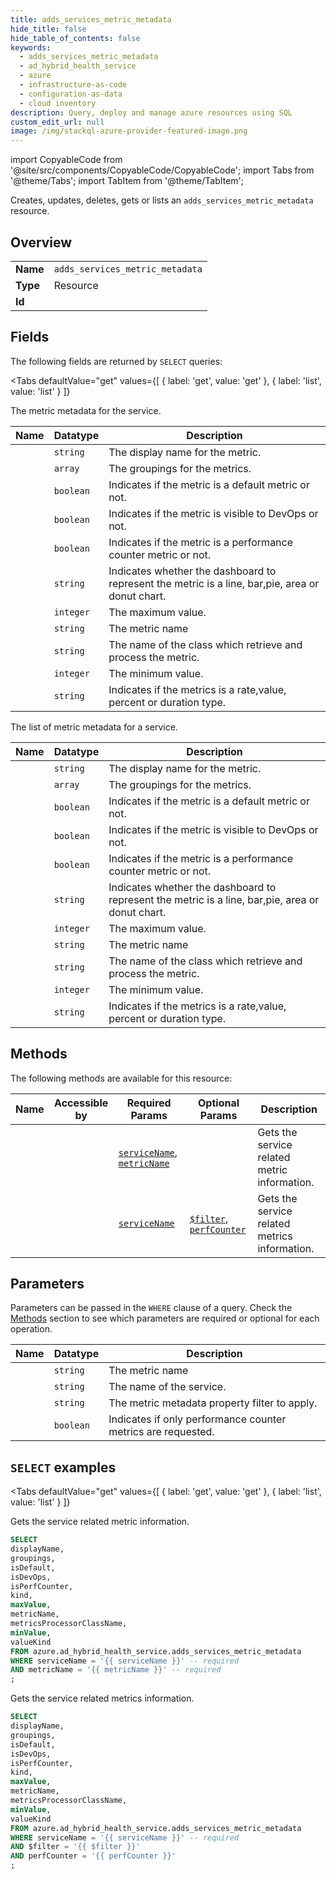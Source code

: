 ```yaml
--- 
title: adds_services_metric_metadata
hide_title: false
hide_table_of_contents: false
keywords:
  - adds_services_metric_metadata
  - ad_hybrid_health_service
  - azure
  - infrastructure-as-code
  - configuration-as-data
  - cloud inventory
description: Query, deploy and manage azure resources using SQL
custom_edit_url: null
image: /img/stackql-azure-provider-featured-image.png
---
```


import CopyableCode from '@site/src/components/CopyableCode/CopyableCode';
import Tabs from '@theme/Tabs';
import TabItem from '@theme/TabItem';

Creates, updates, deletes, gets or lists an <code>adds_services_metric_metadata</code> resource.

## Overview
<table><tbody>
<tr><td><b>Name</b></td><td><code>adds_services_metric_metadata</code></td></tr>
<tr><td><b>Type</b></td><td>Resource</td></tr>
<tr><td><b>Id</b></td><td><CopyableCode code="azure.ad_hybrid_health_service.adds_services_metric_metadata" /></td></tr>
</tbody></table>

## Fields

The following fields are returned by `SELECT` queries:

<Tabs
    defaultValue="get"
    values={[
        { label: 'get', value: 'get' },
        { label: 'list', value: 'list' }
    ]}
>
<TabItem value="get">

 The metric metadata for the service.

<table>
<thead>
    <tr>
    <th>Name</th>
    <th>Datatype</th>
    <th>Description</th>
    </tr>
</thead>
<tbody>
<tr>
    <td><CopyableCode code="displayName" /></td>
    <td><code>string</code></td>
    <td>The display name for the metric.</td>
</tr>
<tr>
    <td><CopyableCode code="groupings" /></td>
    <td><code>array</code></td>
    <td>The groupings for the metrics.</td>
</tr>
<tr>
    <td><CopyableCode code="isDefault" /></td>
    <td><code>boolean</code></td>
    <td>Indicates if the metric is a default metric or not.</td>
</tr>
<tr>
    <td><CopyableCode code="isDevOps" /></td>
    <td><code>boolean</code></td>
    <td>Indicates if the metric is visible to DevOps or not.</td>
</tr>
<tr>
    <td><CopyableCode code="isPerfCounter" /></td>
    <td><code>boolean</code></td>
    <td>Indicates if the metric is a performance counter metric or not.</td>
</tr>
<tr>
    <td><CopyableCode code="kind" /></td>
    <td><code>string</code></td>
    <td>Indicates whether the dashboard to represent the metric is a line, bar,pie, area or donut chart.</td>
</tr>
<tr>
    <td><CopyableCode code="maxValue" /></td>
    <td><code>integer</code></td>
    <td>The maximum value.</td>
</tr>
<tr>
    <td><CopyableCode code="metricName" /></td>
    <td><code>string</code></td>
    <td>The metric name</td>
</tr>
<tr>
    <td><CopyableCode code="metricsProcessorClassName" /></td>
    <td><code>string</code></td>
    <td>The name of the class which retrieve and process the metric.</td>
</tr>
<tr>
    <td><CopyableCode code="minValue" /></td>
    <td><code>integer</code></td>
    <td>The minimum value.</td>
</tr>
<tr>
    <td><CopyableCode code="valueKind" /></td>
    <td><code>string</code></td>
    <td>Indicates if the metrics is a rate,value, percent or duration type.</td>
</tr>
</tbody>
</table>
</TabItem>
<TabItem value="list">

The list of metric metadata for a service. 

<table>
<thead>
    <tr>
    <th>Name</th>
    <th>Datatype</th>
    <th>Description</th>
    </tr>
</thead>
<tbody>
<tr>
    <td><CopyableCode code="displayName" /></td>
    <td><code>string</code></td>
    <td>The display name for the metric.</td>
</tr>
<tr>
    <td><CopyableCode code="groupings" /></td>
    <td><code>array</code></td>
    <td>The groupings for the metrics.</td>
</tr>
<tr>
    <td><CopyableCode code="isDefault" /></td>
    <td><code>boolean</code></td>
    <td>Indicates if the metric is a default metric or not.</td>
</tr>
<tr>
    <td><CopyableCode code="isDevOps" /></td>
    <td><code>boolean</code></td>
    <td>Indicates if the metric is visible to DevOps or not.</td>
</tr>
<tr>
    <td><CopyableCode code="isPerfCounter" /></td>
    <td><code>boolean</code></td>
    <td>Indicates if the metric is a performance counter metric or not.</td>
</tr>
<tr>
    <td><CopyableCode code="kind" /></td>
    <td><code>string</code></td>
    <td>Indicates whether the dashboard to represent the metric is a line, bar,pie, area or donut chart.</td>
</tr>
<tr>
    <td><CopyableCode code="maxValue" /></td>
    <td><code>integer</code></td>
    <td>The maximum value.</td>
</tr>
<tr>
    <td><CopyableCode code="metricName" /></td>
    <td><code>string</code></td>
    <td>The metric name</td>
</tr>
<tr>
    <td><CopyableCode code="metricsProcessorClassName" /></td>
    <td><code>string</code></td>
    <td>The name of the class which retrieve and process the metric.</td>
</tr>
<tr>
    <td><CopyableCode code="minValue" /></td>
    <td><code>integer</code></td>
    <td>The minimum value.</td>
</tr>
<tr>
    <td><CopyableCode code="valueKind" /></td>
    <td><code>string</code></td>
    <td>Indicates if the metrics is a rate,value, percent or duration type.</td>
</tr>
</tbody>
</table>
</TabItem>
</Tabs>

## Methods

The following methods are available for this resource:

<table>
<thead>
    <tr>
    <th>Name</th>
    <th>Accessible by</th>
    <th>Required Params</th>
    <th>Optional Params</th>
    <th>Description</th>
    </tr>
</thead>
<tbody>
<tr>
    <td><a href="#get"><CopyableCode code="get" /></a></td>
    <td><CopyableCode code="select" /></td>
    <td><a href="#parameter-serviceName"><code>serviceName</code></a>, <a href="#parameter-metricName"><code>metricName</code></a></td>
    <td></td>
    <td>Gets the service related metric information.</td>
</tr>
<tr>
    <td><a href="#list"><CopyableCode code="list" /></a></td>
    <td><CopyableCode code="select" /></td>
    <td><a href="#parameter-serviceName"><code>serviceName</code></a></td>
    <td><a href="#parameter-$filter"><code>$filter</code></a>, <a href="#parameter-perfCounter"><code>perfCounter</code></a></td>
    <td>Gets the service related metrics information.</td>
</tr>
</tbody>
</table>

## Parameters

Parameters can be passed in the `WHERE` clause of a query. Check the [Methods](#methods) section to see which parameters are required or optional for each operation.

<table>
<thead>
    <tr>
    <th>Name</th>
    <th>Datatype</th>
    <th>Description</th>
    </tr>
</thead>
<tbody>
<tr id="parameter-metricName">
    <td><CopyableCode code="metricName" /></td>
    <td><code>string</code></td>
    <td>The metric name</td>
</tr>
<tr id="parameter-serviceName">
    <td><CopyableCode code="serviceName" /></td>
    <td><code>string</code></td>
    <td>The name of the service.</td>
</tr>
<tr id="parameter-$filter">
    <td><CopyableCode code="$filter" /></td>
    <td><code>string</code></td>
    <td>The metric metadata property filter to apply.</td>
</tr>
<tr id="parameter-perfCounter">
    <td><CopyableCode code="perfCounter" /></td>
    <td><code>boolean</code></td>
    <td>Indicates if only performance counter metrics are requested.</td>
</tr>
</tbody>
</table>

## `SELECT` examples

<Tabs
    defaultValue="get"
    values={[
        { label: 'get', value: 'get' },
        { label: 'list', value: 'list' }
    ]}
>
<TabItem value="get">

Gets the service related metric information.

```sql
SELECT
displayName,
groupings,
isDefault,
isDevOps,
isPerfCounter,
kind,
maxValue,
metricName,
metricsProcessorClassName,
minValue,
valueKind
FROM azure.ad_hybrid_health_service.adds_services_metric_metadata
WHERE serviceName = '{{ serviceName }}' -- required
AND metricName = '{{ metricName }}' -- required
;
```
</TabItem>
<TabItem value="list">

Gets the service related metrics information.

```sql
SELECT
displayName,
groupings,
isDefault,
isDevOps,
isPerfCounter,
kind,
maxValue,
metricName,
metricsProcessorClassName,
minValue,
valueKind
FROM azure.ad_hybrid_health_service.adds_services_metric_metadata
WHERE serviceName = '{{ serviceName }}' -- required
AND $filter = '{{ $filter }}'
AND perfCounter = '{{ perfCounter }}'
;
```
</TabItem>
</Tabs>
